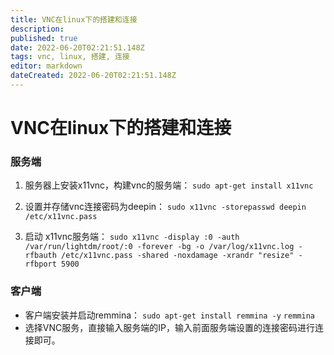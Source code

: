 ```yaml
---
title: VNC在linux下的搭建和连接
description: 
published: true
date: 2022-06-20T02:21:51.148Z
tags: vnc, linux, 搭建, 连接
editor: markdown
dateCreated: 2022-06-20T02:21:51.148Z
---
```


# VNC在linux下的搭建和连接
### 服务端

1. 服务器上安装x11vnc，构建vnc的服务端：
`sudo apt-get install x11vnc`

1. 设置并存储vnc连接密码为deepin：
`sudo x11vnc -storepasswd deepin /etc/x11vnc.pass`

1. 启动 x11vnc服务端：
`sudo x11vnc -display :0 -auth /var/run/lightdm/root/:0 -forever -bg -o /var/log/x11vnc.log -rfbauth /etc/x11vnc.pass -shared -noxdamage -xrandr "resize" -rfbport 5900`

### 客户端

- 客户端安装并启动remmina：
`sudo apt-get install remmina -y`
`remmina`
- 选择VNC服务，直接输入服务端的IP，输入前面服务端设置的连接密码进行连接即可。
